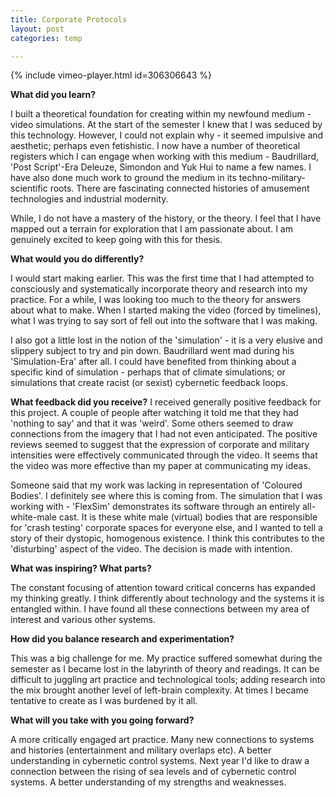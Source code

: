 ```yaml
---
title: Corporate Protocols
layout: post
categories: temp

---
```

{% include vimeo-player.html id=306306643 %}


**What did you learn?**

I built a theoretical foundation for creating within my newfound medium - video simulations.  At the start of the semester I knew that I was seduced by this technology.  However, I could not explain why - it seemed impulsive and aesthetic; perhaps even fetishistic. I now have a number of theoretical registers which I can engage when working with this medium - Baudrillard, 'Post Script'-Era Deleuze, Simondon and Yuk Hui to name a few names. I have also done much work to ground the medium in its techno-military-scientific roots. There are fascinating connected histories of amusement technologies and industrial modernity.

While, I do not have a mastery of the history, or the theory. I feel that I have mapped out a terrain for exploration that I am passionate about. I am genuinely excited to keep going with this for thesis.


**What would you do differently?**

I would start making earlier. This was the first time that I had attempted to consciously and systematically incorporate theory and research into my practice. For a while, I was looking too much to the theory for answers about what to make.  When I started making the video (forced by timelines), what I was trying to say sort of fell out into the software that I was making.  

I also got a little lost in the notion of the 'simulation' - it is a very elusive and slippery subject to try and pin down. Baudrillard went mad during his 'Simulation-Era' after all. I could have benefited from thinking about a specific kind of simulation - perhaps that of climate simulations; or simulations that create racist (or sexist) cybernetic feedback loops.

**What feedback did you receive?**
I received generally positive feedback for this project. A couple of people after watching it told me that they had 'nothing to say' and that it was 'weird'. Some others seemed to draw connections from the imagery that I had not even anticipated. The positive reviews seemed to suggest that the expression of corporate and military intensities were effectively communicated through the video. It seems that the video was more effective than my paper at communicating my ideas.

Someone said that my work was lacking in representation of 'Coloured Bodies'. I definitely see where this is coming from. The simulation that I was working with - 'FlexSim' demonstrates its software through an entirely all-white-male cast. It is these white male (virtual) bodies that are responsible for 'crash testing' corporate spaces for everyone else, and I wanted to tell a story of their dystopic, homogenous existence. I think this contributes to the 'disturbing' aspect of the video. The decision is made with intention.

**What was inspiring? What parts?**

The constant focusing of attention toward critical concerns has expanded my thinking greatly. I think differently about technology and the systems it is entangled within. I have found all these connections between my area of interest and various other systems.

**How did you balance research and experimentation?**

This was a big challenge for me. My practice suffered somewhat during the semester as I became lost in the labyrinth of theory and readings. It can be difficult to juggling art practice and technological tools; adding research into the mix brought another level of left-brain complexity. At times I became tentative to create as I was burdened by it all.

**What will you take with you going forward?**

A more critically engaged art practice. Many new connections to systems and histories (entertainment and military overlaps etc).  A better understanding in cybernetic control systems. Next year I'd like to draw a connection between the rising of sea levels and of cybernetic control systems.  A better understanding of my strengths and weaknesses.
